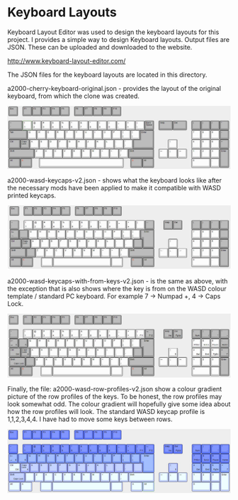# Keyboard Layouts
Keyboard Layout Editor was used to design the keyboard layouts for this project. I provides a simple way to design Keyboard layouts. Output files are JSON. These can be uploaded and downloaded to the website.

http://www.keyboard-layout-editor.com/

The JSON files for the keyboard layouts are located in this directory. 

a2000-cherry-keyboard-original.json - provides the layout of the original keyboard, from which the clone was created. 

![](a2000-cherry-keyboard-original.JPG)

a2000-wasd-keycaps-v2.json - shows what the keyboard looks like after the necessary mods have been applied to make it compatible with WASD printed keycaps.

![](a2000-wasd-keycaps.JPG)

a2000-wasd-keycaps-with-from-keys-v2.json - is the same as above, with the exception that is also shows where the key is from on the WASD colour template / standard PC keyboard. For example 7 -> Numpad +, 4 -> Caps Lock. 

![](a2000-wasd-keycaps-with-from-keys.JPG)

Finally, the file: a2000-wasd-row-profiles-v2.json show a colour gradient picture of the row profiles of the keys. To be honest, the row profiles may look somewhat odd. The colour gradient will hopefully give some idea about how the row profiles will look. The standard WASD keycap profile is 1,1,2,3,4,4. I have had to move some keys between rows. 

![](a2000-wasd-row-profiles.JPG)